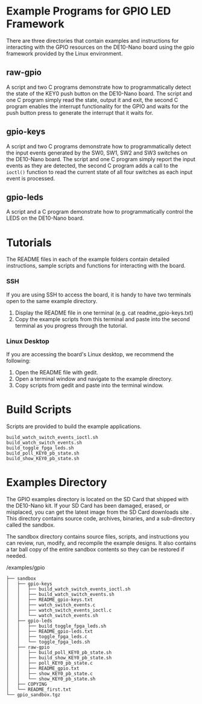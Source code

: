# Example Programs for GPIO LED Framework
There are three directories that contain examples and instructions for interacting with the GPIO resources on the DE10-Nano board using the gpio framework provided by the Linux environment.
 
## raw-gpio
 
A script and two C programs demonstrate how to programmatically detect the state of the KEY0 push button on the DE10-Nano board.  The script and one C program simply read the state, output it and exit, the second C program enables the interrupt functionality for the GPIO and waits for the push button press to generate the interrupt that it waits for.
 
## gpio-keys
 
A script and two C programs demonstrate how to programmatically detect the input events generated by the SW0, SW1, SW2 and SW3 switches on the DE10-Nano board. The script and one C program simply report the input events as they are detected, the second C program adds a call to the `ioctl()` function to read the current state of all four switches as each input event is processed.
 
## gpio-leds
 
A script and a C program demonstrate how to programmatically control the LEDS on the DE10-Nano board.
 
# Tutorials
 
The README files in each of the example folders contain detailed instructions, sample scripts and functions for interacting with the board. 

### SSH 

If you are using SSH to access the board, it is handy to have two terminals open to the same example directory.

1. Display the README file in one terminal (e.g. cat readme_gpio-keys.txt)
1. Copy the example scripts from this terminal and paste into the second terminal as you progress through the tutorial.

### Linux Desktop

If you are accessing the board's Linux desktop, we recommend the following:

1. Open the README file with gedit.
1. Open a terminal window and navigate to the example directory.
1. Copy scripts from gedit and paste into the terminal window.
 
# Build Scripts
Scripts are provided to build the example applications.

``` 
build_watch_switch_events_ioctl.sh
build_watch_switch_events.sh
build_toggle_fpga_leds.sh
build_poll_KEY0_pb_state.sh
build_show_KEY0_pb_state.sh
```

# Examples Directory

The GPIO examples directory is located on the SD Card that shipped with the DE10-Nano kit. If your SD Card has been damaged, erased, or misplaced, you can get the latest image from the SD Card downloads site <need link for SDCard git>. This directory contains source code, archives, binaries, and a sub-directory called the sandbox. 

The sandbox directory contains source files, scripts, and instructions you can review, run, modify, and recompile the example designs. It also contains a tar ball copy of the entire sandbox contents so they can be restored if needed.
 
/examples/gpio
```
├── sandbox
│   ├── gpio-keys
│   │   ├── build_watch_switch_events_ioctl.sh
│   │   ├── build_watch_switch_events.sh
│   │   ├── README_gpio-keys.txt
│   │   ├── watch_switch_events.c
│   │   ├── watch_switch_events_ioctl.c
│   │   └── watch_switch_events.sh
│   ├── gpio-leds
│   │   ├── build_toggle_fpga_leds.sh
│   │   ├── README_gpio-leds.txt
│   │   ├── toggle_fpga_leds.c
│   │   └── toggle_fpga_leds.sh
│   ├── raw-gpio
│   │   ├── build_poll_KEY0_pb_state.sh
│   │   ├── build_show_KEY0_pb_state.sh
│   │   ├── poll_KEY0_pb_state.c
│   │   ├── README_gpio.txt
│   │   ├── show_KEY0_pb_state.c
│   │   └── show_KEY0_pb_state.sh
│   ├── COPYING
│   └── README_first.txt
└── gpio_sandbox.tgz
 ```
